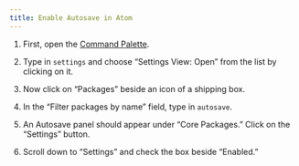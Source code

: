 ```yaml
---
title: Enable Autosave in Atom
---
```


1. First, open the [Command Palette](/whatis/command-palette).

1. Type in `settings` and choose “Settings View: Open” from the list by
   clicking on it.

1. Now click on “Packages” beside an icon of a shipping box.

1. In the “Filter packages by name” field, type in `autosave`.

1. An Autosave panel should appear under “Core Packages.” Click on the
   “Settings” button.

1. Scroll down to “Settings” and check the box beside “Enabled.”

